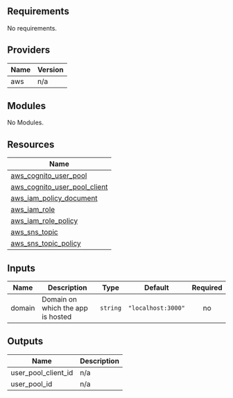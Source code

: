 ## Requirements

No requirements.

## Providers

| Name | Version |
|------|---------|
| aws | n/a |

## Modules

No Modules.

## Resources

| Name |
|------|
| [aws_cognito_user_pool](https://registry.terraform.io/providers/hashicorp/aws/latest/docs/resources/cognito_user_pool) |
| [aws_cognito_user_pool_client](https://registry.terraform.io/providers/hashicorp/aws/latest/docs/resources/cognito_user_pool_client) |
| [aws_iam_policy_document](https://registry.terraform.io/providers/hashicorp/aws/latest/docs/data-sources/iam_policy_document) |
| [aws_iam_role](https://registry.terraform.io/providers/hashicorp/aws/latest/docs/resources/iam_role) |
| [aws_iam_role_policy](https://registry.terraform.io/providers/hashicorp/aws/latest/docs/resources/iam_role_policy) |
| [aws_sns_topic](https://registry.terraform.io/providers/hashicorp/aws/latest/docs/resources/sns_topic) |
| [aws_sns_topic_policy](https://registry.terraform.io/providers/hashicorp/aws/latest/docs/resources/sns_topic_policy) |

## Inputs

| Name | Description | Type | Default | Required |
|------|-------------|------|---------|:--------:|
| domain | Domain on which the app is hosted | `string` | `"localhost:3000"` | no |

## Outputs

| Name | Description |
|------|-------------|
| user\_pool\_client\_id | n/a |
| user\_pool\_id | n/a |
